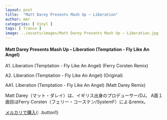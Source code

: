```yaml
---
layout: post
title:  "Matt Darey Presents Mash Up – Liberation"
author: mmr
categories: [ Vinyl ]
tags: [ Trance ]
image: ../assets/images/Matt Darey Presents Mash Up – Liberation.jpg
---
```


#### Matt Darey Presents Mash Up – Liberation (Temptation - Fly Like An Angel)

A1. Liberation (Temptation - Fly Like An Angel) (Ferry Corsten Remix)

A2. Liberation (Temptation - Fly Like An Angel) (Original)

AA1. Liberation (Temptation - Fly Like An Angel) (Matt Darey Remix)

Matt Darey（マット・ダレイ）は、イギリス出身のプロデューサー/DJ。
A面１曲目はFerry Corsten（フェリー・コーステン/SystemF）によるremix。

[メルカリで購入](https://jp.mercari.com/item/m44404211666){: .button1}

